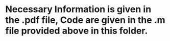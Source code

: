 # Necessary Information is given in the .pdf file, Code are given in the .m file provided above in this folder.
